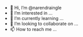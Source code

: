 - 👋 Hi, I’m @narendraingle
- 👀 I’m interested in ...
- 🌱 I’m currently learning ...
- 💞️ I’m looking to collaborate on ...
- 📫 How to reach me ...

<!---
narendraingle/narendraingle is a ✨ special ✨ repository because its `README.md` (this file) appears on your GitHub profile.
You can click the Preview link to take a look at your changes.
--->
